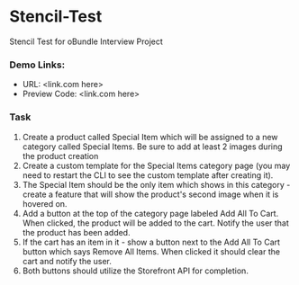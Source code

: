 # Stencil-Test
Stencil Test for oBundle Interview Project

### Demo Links:
- URL: <link.com here>
- Preview Code: <link.com here>

### Task
1. Create a product called Special Item which will be assigned to a new category called Special Items. Be sure to add at least 2 images during the product creation
2. Create a custom template for the Special Items category page (you may need to restart the CLI to see the custom template after creating it). 
3. The Special Item should be the only item which shows in this category - create a feature that will show the product's second image when it is hovered on. 
4. Add a button at the top of the category page labeled Add All To Cart. When clicked, the product will be added to the cart. Notify the user that the product has been added. 
5. If the cart has an item in it - show a button next to the Add All To Cart button which says Remove All Items. When clicked it should clear the cart and notify the user.
6. Both buttons should utilize the Storefront API for completion.
